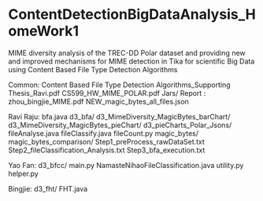 # ContentDetectionBigDataAnalysis_HomeWork1
MIME diversity analysis of the TREC-DD Polar dataset and providing new and improved mechanisms for MIME detection in Tika for scientific Big Data using Content Based File Type Detection Algorithms

Common:
Content Based File Type Detection Algorithms_Supporting Thesis_Ravi.pdf
CS599_HW_MIME_POLAR.pdf
Jars/
Report : zhou_bingjie_MIME.pdf
NEW_magic_bytes_all_files.json

Ravi Raju:
bfa.java
d3_bfa/
d3_MimeDiversity_MagicBytes_barChart/
d3_MimeDiversity_MagicBytes_pieChart/
d3_pieCharts_Polar_Jsons/
fileAnalyse.java
fileClassify.java
fileCount.py
magic_bytes/
magic_bytes_comparison/
Step1_preProcess_rawDataSet.txt
Step2_fileClassification_Analysis.txt
Step3_bfa_execution.txt

Yao Fan:
d3_bfcc/
main.py
NamasteNihaoFileClassification.java
utility.py
helper.py

Bingjie:
d3_fht/
FHT.java


